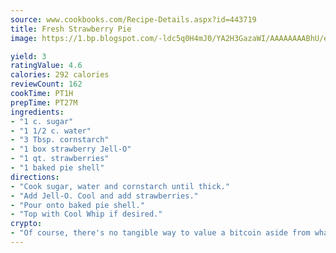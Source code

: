 ```yaml
---
source: www.cookbooks.com/Recipe-Details.aspx?id=443719
title: Fresh Strawberry Pie
image: https://1.bp.blogspot.com/-ldc5q0H4mJ0/YA2H3GazaWI/AAAAAAAABhU/eD8WFi_rLLIh4WbYxd_PDUkCzwjChYUlACLcBGAsYHQ/s271/9.png

yield: 3
ratingValue: 4.6
calories: 292 calories
reviewCount: 162
cookTime: PT1H
prepTime: PT27M
ingredients:
- "1 c. sugar"
- "1 1/2 c. water"
- "3 Tbsp. cornstarch"
- "1 box strawberry Jell-O"
- "1 qt. strawberries"
- "1 baked pie shell"
directions:
- "Cook sugar, water and cornstarch until thick."
- "Add Jell-O. Cool and add strawberries."
- "Pour onto baked pie shell."
- "Top with Cool Whip if desired."
crypto:
- "Of course, there's no tangible way to value a bitcoin aside from what someone else believes it is worth."
---
```

